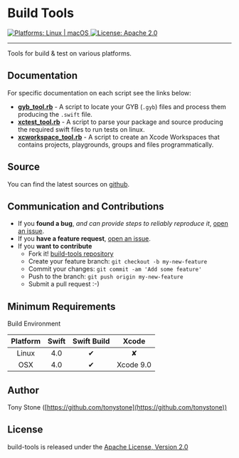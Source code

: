 # Build Tools 

<a href="https://github.com/tonystone/build-tools/" target="_blank">
   <img src="https://img.shields.io/badge/platforms-Linux%20%7C%20macOS-lightgray.svg?style=flat" alt="Platforms: Linux | macOS" />
</a>
<a href="https://github.com/tonystone/build-tools/" target="_blank">
   <img src="https://img.shields.io/badge/License-Apache%202.0-lightgray.svg?style=flat" alt="License: Apache 2.0" />
</a>

---

Tools for build &amp; test on various platforms.

## Documentation

For specific documentation on each script see the links below:
- [**gyb_tool.rb**](documentation/gyb_tool.md) - A script to locate your GYB (`.gyb`) files and process them producing the `.swift` file.
- [**xctest_tool.rb**](documentation/xctest_tool.md) - A script to parse your package and source producing the required swift files to run tests on linux.
- [**xcworkspace_tool.rb**](documentation/xcworkspace_tool.md) - A script to create an Xcode Workspaces that contains projects, playgrounds, groups and files programmatically.

## Source

You can find the latest sources on [github](https://github.com/tonystone/build-tools).

## Communication and Contributions

- If you **found a bug**, _and can provide steps to reliably reproduce it_, [open an issue](https://github.com/tonystone/build-tools/issues).
- If you **have a feature request**, [open an issue](https://github.com/tonystone/build-tools/issues).
- If you **want to contribute**
   - Fork it! [build-tools repository](https://github.com/tonystone/build-tools)
   - Create your feature branch: `git checkout -b my-new-feature`
   - Commit your changes: `git commit -am 'Add some feature'`
   - Push to the branch: `git push origin my-new-feature`
   - Submit a pull request :-)

## Minimum Requirements

Build Environment

| Platform | Swift | Swift Build | Xcode |
|:--------:|:-----:|:----------:|:------:|
| Linux    | 4.0 | &#x2714; | &#x2718; |
| OSX      | 4.0 | &#x2714; | Xcode 9.0 |


## Author

Tony Stone ([https://github.com/tonystone](https://github.com/tonystone))

## License

build-tools is released under the [Apache License, Version 2.0](http://www.apache.org/licenses/LICENSE-2.0.html)
